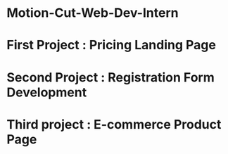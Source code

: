 # Motion-Cut-Web-Dev-Intern

# First Project : Pricing Landing Page

# Second Project : Registration Form Development

# Third project : E-commerce Product Page